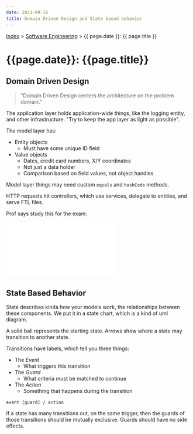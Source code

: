 ```yaml
---
date: 2021-09-16
title: Domain Driven Design and State based behavior
---
```


[Index](../../../index.md) > [Software Engineering](./index.md) > {{ page.date }}: {{ page.title }}

# {{page.date}}: {{page.title}}

## Domain Driven Design

> "Domain Driven Design centers the architecture on the problem domain."

The application layer holds application-wide things, like the logging entity, and other infrastructure. "Try to keep the app layer as light as possible".

The model layer has:

- Entity objects
    - Must have some unique ID field
- Value objects
    - Dates, credit card numbers, X/Y coordinates
    - Not just a data holder
    - Comparison based on field values, not object handles

Model layer things may need custom `equals` and `hashCode` methods.

HTTP requests hit controllers, which use services, delegate to entities, and serve FTL files.

Prof says study this for the exam:

![](./images/2021-09-16.md)

## State Based Behavior

State describes kinda how your models work, the relationships between these components. We put it in a state chart, which is a kind of uml diagram.

A solid ball represents the starting state. Arrows show where a state may transition to another state.

Transitions have labels, which tell you three things:

- The *Event*
    - What triggers this transition
- The *Guard*
    - What criteria must be matched to continue
- The *Action*
    - Something that happens during the transition

```
event [guard] / action
```

If a state has many transitions out, on the same trigger, then the guards of those transitions should be mutually exclusive. Guards should have no side effects.

